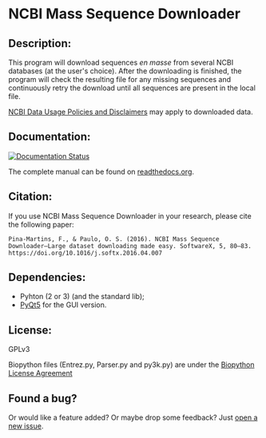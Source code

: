 # NCBI Mass Sequence Downloader


## Description:
This program will download sequences *en masse* from several NCBI databases (at the user's choice).
After the downloading is finished, the program will check the resulting file for any missing sequences and continuously retry the download until all sequences are present in the local file.

[NCBI Data Usage Policies and Disclaimers](https://www.ncbi.nlm.nih.gov/home/about/policies.shtml) may apply to downloaded data.

## Documentation:
[![Documentation Status](https://readthedocs.org/projects/ncbi-mass-sequence-downloader/badge/?version=latest)](http://ncbi-mass-sequence-downloader.readthedocs.io/en/latest/?badge=latest)

The complete manual can be found on [readthedocs.org](http://ncbi-mass-sequence-downloader.readthedocs.io/en/latest/).

## Citation:
If you use NCBI Mass Sequence Downloader in your research, please cite the following paper:

```
Pina-Martins, F., & Paulo, O. S. (2016). NCBI Mass Sequence Downloader–Large dataset downloading made easy. SoftwareX, 5, 80–83. https://doi.org/10.1016/j.softx.2016.04.007
```

## Dependencies:
* Pyhton (2 or 3) (and the standard lib);
* [PyQt5](http://www.riverbankcomputing.com/software/pyqt/intro) for the GUI version.


## License:
GPLv3

Biopython files (Entrez.py, Parser.py and py3k.py) are under the [Biopython License Agreement](http://www.biopython.org/DIST/LICENSE)

## Found a bug?
Or would like a feature added? Or maybe drop some feedback?
Just [open a new issue](https://github.com/StuntsPT/NCBI_Mass_Downloader/issues/new).
